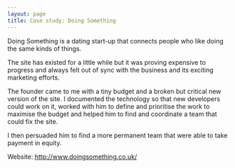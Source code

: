 ```yaml
---
layout: page
title: Case study: Doing Something
---
```


Doing Something is a dating start-up that connects people who like doing the same kinds of things.

The site has existed for a little while but it was proving expensive to progress and always felt out of sync with the business and its exciting marketing efforts. 

The founder came to me with a tiny budget and a broken but critical new version of the site. I documented the technology so that new developers could work on it, worked with him to define and prioritise the work to maximise the budget and helped him to find and coordinate a team that could fix the site.

I then persuaded him to find a more permanent team that were able to take payment in equity. 

Website: http://www.doingsomething.co.uk/
